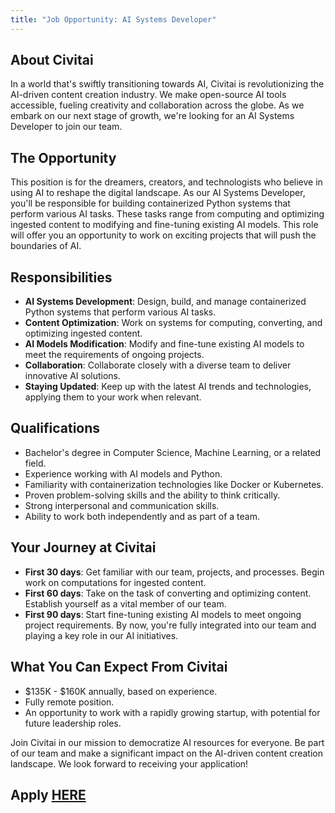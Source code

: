 ```yaml
---
title: "Job Opportunity: AI Systems Developer"
---
```


## About Civitai

In a world that's swiftly transitioning towards AI, Civitai is revolutionizing the AI-driven content creation industry. We make open-source AI tools accessible, fueling creativity and collaboration across the globe. As we embark on our next stage of growth, we're looking for an AI Systems Developer to join our team.

## The Opportunity

This position is for the dreamers, creators, and technologists who believe in using AI to reshape the digital landscape. As our AI Systems Developer, you'll be responsible for building containerized Python systems that perform various AI tasks. These tasks range from computing and optimizing ingested content to modifying and fine-tuning existing AI models. This role will offer you an opportunity to work on exciting projects that will push the boundaries of AI.

## Responsibilities

- **AI Systems Development**: Design, build, and manage containerized Python systems that perform various AI tasks.
- **Content Optimization**: Work on systems for computing, converting, and optimizing ingested content.
- **AI Models Modification**: Modify and fine-tune existing AI models to meet the requirements of ongoing projects.
- **Collaboration**: Collaborate closely with a diverse team to deliver innovative AI solutions.
- **Staying Updated**: Keep up with the latest AI trends and technologies, applying them to your work when relevant.

## Qualifications

- Bachelor's degree in Computer Science, Machine Learning, or a related field.
- Experience working with AI models and Python.
- Familiarity with containerization technologies like Docker or Kubernetes.
- Proven problem-solving skills and the ability to think critically.
- Strong interpersonal and communication skills.
- Ability to work both independently and as part of a team.

## Your Journey at Civitai

- **First 30 days**: Get familiar with our team, projects, and processes. Begin work on computations for ingested content.
- **First 60 days**: Take on the task of converting and optimizing content. Establish yourself as a vital member of our team.
- **First 90 days**: Start fine-tuning existing AI models to meet ongoing project requirements. By now, you're fully integrated into our team and playing a key role in our AI initiatives.

## What You Can Expect From Civitai

- $135K - $160K annually, based on experience.
- Fully remote position.
- An opportunity to work with a rapidly growing startup, with potential for future leadership roles.

Join Civitai in our mission to democratize AI resources for everyone. Be part of our team and make a significant impact on the AI-driven content creation landscape. We look forward to receiving your application!

## Apply [HERE](https://forms.clickup.com/8459928/f/825mr-5820/BEIF9TG69LYV9MQVSW)
